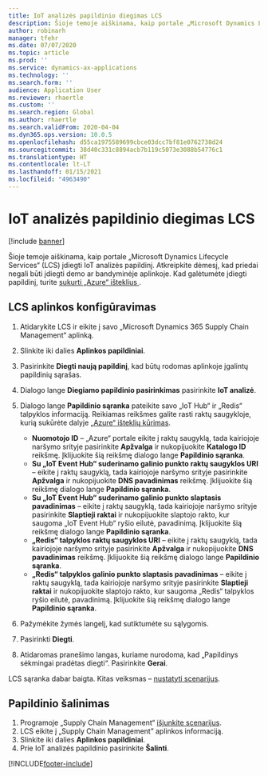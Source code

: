 ```yaml
---
title: IoT analizės papildinio diegimas LCS
description: Šioje temoje aiškinama, kaip portale „Microsoft Dynamics Lifecycle Services“ (LCS) įdiegti IoT analizės papildinį.
author: robinarh
manager: tfehr
ms.date: 07/07/2020
ms.topic: article
ms.prod: ''
ms.service: dynamics-ax-applications
ms.technology: ''
ms.search.form: ''
audience: Application User
ms.reviewer: rhaertle
ms.custom: ''
ms.search.region: Global
ms.author: rhaertle
ms.search.validFrom: 2020-04-04
ms.dyn365.ops.version: 10.0.5
ms.openlocfilehash: d55ca1975589699cbce03dcc7bf81e0762738d24
ms.sourcegitcommit: 38d40c331c8894acb7b119c5073e3088b54776c1
ms.translationtype: HT
ms.contentlocale: lt-LT
ms.lasthandoff: 01/15/2021
ms.locfileid: "4963490"
---
```

# <a name="install-the-iot-intelligence-add-in-in-lcs"></a>IoT analizės papildinio diegimas LCS

[!include [banner](../../includes/banner.md)]

Šioje temoje aiškinama, kaip portale „Microsoft Dynamics Lifecycle Services“ (LCS) įdiegti IoT analizės papildinį. Atkreipkite dėmesį, kad priedai negali būti įdiegti demo ar bandyminėje aplinkoje. Kad galėtumėte įdiegti papildinį, turite [sukurti „Azure“ išteklius ](iot-azure-setup.md).

## <a name="set-up-the-lcs-environment"></a>LCS aplinkos konfigūravimas

1. Atidarykite LCS ir eikite į savo „Microsoft Dynamics 365 Supply Chain Management“ aplinką.
2. Slinkite iki dalies **Aplinkos papildiniai**.
3. Pasirinkite **Diegti naują papildinį**, kad būtų rodomas aplinkoje įgalintų papildinių sąrašas.
4. Dialogo lange **Diegiamo papildinio pasirinkimas** pasirinkite **IoT analizė**.
5. Dialogo lange **Papildinio sąranka** pateikite savo „IoT Hub“ ir „Redis“ talpyklos informaciją. Reikiamas reikšmes galite rasti raktų saugykloje, kurią sukūrėte dalyje [„Azure“ išteklių kūrimas](iot-azure-setup.md).

    + **Nuomotojo ID** – „Azure“ portale eikite į raktų saugyklą, tada kairiojoje naršymo srityje pasirinkite **Apžvalga** ir nukopijuokite **Katalogo ID** reikšmę. Įklijuokite šią reikšmę dialogo lange **Papildinio sąranka**.
    + **Su „IoT Event Hub“ suderinamo galinio punkto raktų saugyklos URI** – eikite į raktų saugyklą, tada kairiojoje naršymo srityje pasirinkite **Apžvalga** ir nukopijuokite **DNS pavadinimas** reikšmę. Įklijuokite šią reikšmę dialogo lange **Papildinio sąranka**.
    + **Su „IoT Event Hub“ suderinamo galinio punkto slaptasis pavadinimas** – eikite į raktų saugyklą, tada kairiojoje naršymo srityje pasirinkite **Slaptieji raktai** ir nukopijuokite slaptojo rakto, kur saugoma „IoT Event Hub“ ryšio eilutė, pavadinimą. Įklijuokite šią reikšmę dialogo lange **Papildinio sąranka**.
    + **„Redis“ talpyklos raktų saugyklos URI** – eikite į raktų saugyklą, tada kairiojoje naršymo srityje pasirinkite **Apžvalga** ir nukopijuokite **DNS pavadinimas** reikšmę. Įklijuokite šią reikšmę dialogo lange **Papildinio sąranka**.
    + **„Redis“ talpyklos galinio punkto slaptasis pavadinimas** – eikite į raktų saugyklą, tada kairiojoje naršymo srityje pasirinkite **Slaptieji raktai** ir nukopijuokite slaptojo rakto, kur saugoma „Redis“ talpyklos ryšio eilutė, pavadinimą. Įklijuokite šią reikšmę dialogo lange **Papildinio sąranka**.

6. Pažymėkite žymės langelį, kad sutiktumėte su sąlygomis.
7. Pasirinkti **Diegti**.
8. Atidaromas pranešimo langas, kuriame nurodoma, kad „Papildinys sėkmingai pradėtas diegti“. Pasirinkite **Gerai**.

LCS sąranka dabar baigta. Kitas veiksmas – [nustatyti scenarijus](iot-scenario-setup.md).

## <a name="uninstall-the-add-in"></a><a id="uninstall-addin"></a>Papildinio šalinimas

1. Programoje „Supply Chain Management“ [išjunkite scenarijus](iot-scenario-setup.md#disable-a-scenario).
2. LCS eikite į „Supply Chain Management” aplinkos informaciją.
3. Slinkite iki dalies **Aplinkos papildiniai**.
4. Prie IoT analizės papildinio pasirinkite **Šalinti**.


[!INCLUDE[footer-include](../../includes/footer-banner.md)]